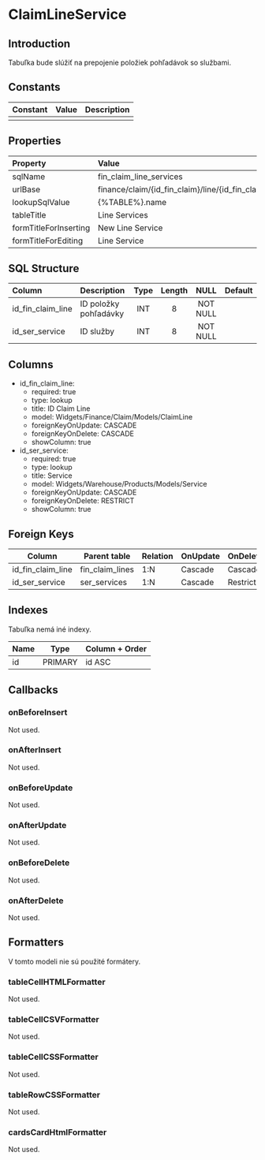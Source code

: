 # ClaimLineService

## Introduction

Tabuľka bude slúžiť na prepojenie položiek pohľadávok so službami.

## Constants

| Constant | Value | Description |
| -------- | ----- | ----------- |
|          |       |             |

## Properties

| Property              | Value                                                         |
| :-------------------- | :------------------------------------------------------------ |
| sqlName               | fin_claim_line_services                                       |
| urlBase               | finance/claim/{id_fin_claim}/line/{id_fin_claim_line}/service |
| lookupSqlValue        | {%TABLE%}.name                                                |
| tableTitle            | Line Services                                                 |
| formTitleForInserting | New Line Service                                              |
| formTitleForEditing   | Line Service                                                  |

## SQL Structure

| Column            | Description           | Type | Length | NULL     | Default |
| :---------------- | :-------------------- | :--: | :----: | :------: | ------- |
| id_fin_claim_line | ID položky pohľadávky | INT  | 8      | NOT NULL |         |
| id_ser_service    | ID služby             | INT  | 8      | NOT NULL |         |

## Columns

* id_fin_claim_line:
    * required: true
    * type: lookup
    * title: ID Claim Line
    * model: Widgets/Finance/Claim/Models/ClaimLine
    * foreignKeyOnUpdate: CASCADE
    * foreignKeyOnDelete: CASCADE
    * showColumn: true
* id_ser_service:
    * required: true
    * type: lookup
    * title: Service
    * model: Widgets/Warehouse/Products/Models/Service
    * foreignKeyOnUpdate: CASCADE
    * foreignKeyOnDelete: RESTRICT
    * showColumn: true

## Foreign Keys

| Column            | Parent table    | Relation | OnUpdate | OnDelete |
| ----------------- | --------------- | -------- | -------- | -------- |
| id_fin_claim_line | fin_claim_lines | 1:N      | Cascade  | Cascade  |
| id_ser_service    | ser_services    | 1:N      | Cascade  | Restrict |

## Indexes

Tabuľka nemá iné indexy.

| Name | Type    | Column + Order |
| ---- | ------- | -------------- |
| id   | PRIMARY | id ASC         |

## Callbacks

### onBeforeInsert

Not used.

### onAfterInsert

Not used.

### onBeforeUpdate

Not used.

### onAfterUpdate

Not used.

### onBeforeDelete

Not used.

### onAfterDelete

Not used.

## Formatters

V tomto modeli nie sú použité formátery.

### tableCellHTMLFormatter

Not used.

### tableCellCSVFormatter

Not used.

### tableCellCSSFormatter

Not used.

### tableRowCSSFormatter

Not used.

### cardsCardHtmlFormatter

Not used.
